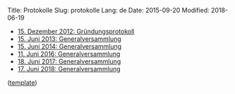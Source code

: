Title: Protokolle
Slug: protokolle
Lang: de
Date: 2015-09-20
Modified: 2018-06-19

  * [15. Dezember 2012: Gründungsprotokoll]({filename}2012-12-15_gruendungsprotokoll.md)
  * [15. Juni 2013: Generalversammlung]({filename}2013-06-15_GV2013.md)
  * [15. Juni 2014: Generalversammlung]({filename}2014-06-15_GV2014.md)
  * [11. Juni 2016: Generalversammlung]({filename}2016-06-11_GV2016.md)
  * [18. Juni 2017: Generalversammlung]({filename}2017-06-18_GV2017.md)
  * [17. Juni 2018: Generalversammlung]({filename}2018-06-17_GV2018.md)

([template]({filename}protokoll_template.md))
